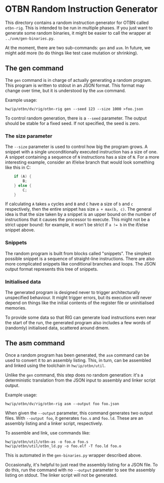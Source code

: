 # OTBN Random Instruction Generator

This directory contains a random instruction generator for OTBN called
`otbn-rig`. This is intended to be run in multiple phases. If you just
want to generate some random binaries, it might be easier to call the
wrapper at `../uvm/gen-binaries.py`.

At the moment, there are two sub-commands: `gen` and `asm`. In future,
we might add more (to do things like test case mutation or shrinking).

## The gen command

The `gen` command is in charge of actually generating a random
program. This program is written to stdout in an JSON format. This
format may change over time, but it is understood by the `asm`
command.

Example usage:
```
hw/ip/otbn/dv/rig/otbn-rig gen --seed 123 --size 1000 >foo.json
```

To control random generation, there is a `--seed` parameter. The
output should be stable for a fixed seed. If not specified, the seed
is zero.

### The size parameter

The `--size` parameter is used to control how big the program grows. A
snippet with a single unconditionally executed instruction has a size
of one. A snippet containing a sequence of `N` instructions has a size
of `N`. For a more interesting example, consider an if/else branch
that would look something like this in C:

```C
    if (A) {
        B;
    } else {
        C;
    }
```

If calculating `A` takes `a` cycles and `B` and `C` have a size of `b`
and `c` respectively, then the entire snippet has size `a + max(b,
c)`. The general idea is that the size taken by a snippet is an upper
bound on the number of instructions that it causes the processor to
execute. This might not be a strict upper bound: for example, it won't
be strict if `a != b` in the if/else snippet above.

### Snippets

The random program is built from blocks called "snippets". The
simplest possible snippet is a sequence of straight-line instructions.
There are also more complicated snippets like conditional branches and
loops. The JSON output format represents this tree of snippets.

### Initialised data

The generated program is designed never to trigger architecturally
unspecified behaviour. It might trigger errors, but its execution will
never depend on things like the initial contents of the register file
or uninitialised memories.

To provide some data so that RIG can generate load instructions even
near the start of the run, the generated program also includes a few
words of (randomly) initialised data, scattered around dmem.

## The asm command

Once a random program has been generated, the `asm` command can be
used to convert it to an assembly listing. This, in turn, can be
assembled and linked using the toolchain in `hw/ip/otbn/util`.

Unlike the `gen` command, this step does no random generation: it's a
deterministic translation from the JSON input to assembly and linker
script output.

Example usage:
```
hw/ip/otbn/dv/rig/otbn-rig asm --output foo foo.json
```

When given the `--output` parameter, this command generates two output
files. With `--output foo`, it generates `foo.s` and `foo.ld`. These
are an assembly listing and a linker script, respectively.

To assemble and link, use commands like:
```
hw/ip/otbn/util/otbn-as -o foo.o foo.s
hw/ip/otbn/util/otbn_ld.py -o foo.elf -T foo.ld foo.o
```
This is automated in the `gen-binaries.py` wrapper described above.

Occasionally, it's helpful to just read the assembly listing for a
JSON file. To do this, run the command with no `--output` parameter to
see the assembly listing on stdout. The linker script will not be
generated.
